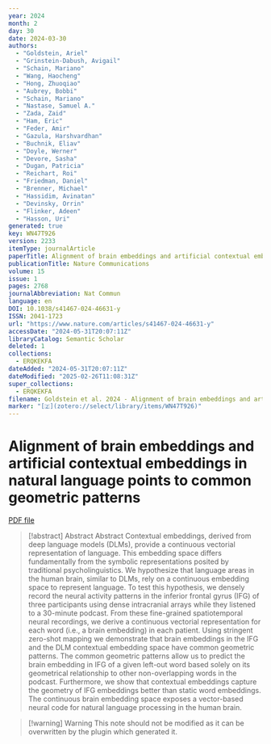 ```yaml
---
year: 2024
month: 2
day: 30
date: 2024-03-30
authors:
  - "Goldstein, Ariel"
  - "Grinstein-Dabush, Avigail"
  - "Schain, Mariano"
  - "Wang, Haocheng"
  - "Hong, Zhuoqiao"
  - "Aubrey, Bobbi"
  - "Schain, Mariano"
  - "Nastase, Samuel A."
  - "Zada, Zaid"
  - "Ham, Eric"
  - "Feder, Amir"
  - "Gazula, Harshvardhan"
  - "Buchnik, Eliav"
  - "Doyle, Werner"
  - "Devore, Sasha"
  - "Dugan, Patricia"
  - "Reichart, Roi"
  - "Friedman, Daniel"
  - "Brenner, Michael"
  - "Hassidim, Avinatan"
  - "Devinsky, Orrin"
  - "Flinker, Adeen"
  - "Hasson, Uri"
generated: true
key: WN47T926
version: 2233
itemType: journalArticle
paperTitle: Alignment of brain embeddings and artificial contextual embeddings in natural language points to common geometric patterns
publicationTitle: Nature Communications
volume: 15
issue: 1
pages: 2768
journalAbbreviation: Nat Commun
language: en
DOI: 10.1038/s41467-024-46631-y
ISSN: 2041-1723
url: "https://www.nature.com/articles/s41467-024-46631-y"
accessDate: "2024-05-31T20:07:11Z"
libraryCatalog: Semantic Scholar
deleted: 1
collections:
  - ERQKEKFA
dateAdded: "2024-05-31T20:07:11Z"
dateModified: "2025-02-26T11:08:31Z"
super_collections:
  - ERQKEKFA
filename: Goldstein et al. 2024 - Alignment of brain embeddings and artificial contextual embeddings in natural language points to common geometric patterns.pdf
marker: "[🇿](zotero://select/library/items/WN47T926)"
---
```

# Alignment of brain embeddings and artificial contextual embeddings in natural language points to common geometric patterns

[PDF file](/Papers/PDFs/Goldstein%20et%20al.%202024%20-%20Alignment%20of%20brain%20embeddings%20and%20artificial%20contextual%20embeddings%20in%20natural%20language%20points%20to%20common%20geometric%20patterns.pdf)

> [!abstract] Abstract
> Abstract
>             Contextual embeddings, derived from deep language models (DLMs), provide a continuous vectorial representation of language. This embedding space differs fundamentally from the symbolic representations posited by traditional psycholinguistics. We hypothesize that language areas in the human brain, similar to DLMs, rely on a continuous embedding space to represent language. To test this hypothesis, we densely record the neural activity patterns in the inferior frontal gyrus (IFG) of three participants using dense intracranial arrays while they listened to a 30-minute podcast. From these fine-grained spatiotemporal neural recordings, we derive a continuous vectorial representation for each word (i.e., a brain embedding) in each patient. Using stringent zero-shot mapping we demonstrate that brain embeddings in the IFG and the DLM contextual embedding space have common geometric patterns. The common geometric patterns allow us to predict the brain embedding in IFG of a given left-out word based solely on its geometrical relationship to other non-overlapping words in the podcast. Furthermore, we show that contextual embeddings capture the geometry of IFG embeddings better than static word embeddings. The continuous brain embedding space exposes a vector-based neural code for natural language processing in the human brain.

>[!warning] Warning
> This note should not be modified as it can be overwritten by the plugin which generated it.

